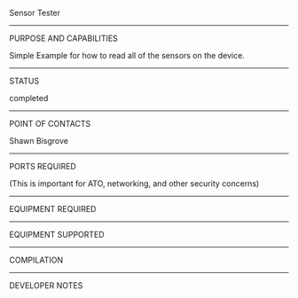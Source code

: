 Sensor Tester


_________________________________________________________________
PURPOSE AND CAPABILITIES

Simple Example for how to read all of the sensors on the device.


_________________________________________________________________
STATUS

completed

_________________________________________________________________
POINT OF CONTACTS

Shawn Bisgrove 

_________________________________________________________________
PORTS REQUIRED

(This is important for ATO, networking, and other security concerns)

_________________________________________________________________
EQUIPMENT REQUIRED

_________________________________________________________________
EQUIPMENT SUPPORTED

_________________________________________________________________
COMPILATION

_________________________________________________________________
DEVELOPER NOTES
